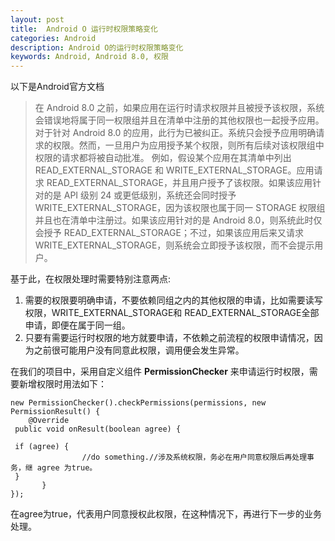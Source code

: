 ```yaml
---
layout: post
title:  Android O 运行时权限策略变化
categories: Android
description: Android O的运行时权限策略变化
keywords: Android, Android 8.0, 权限
---
```


以下是Android官方文档

> 在 Android 8.0 之前，如果应用在运行时请求权限并且被授予该权限，系统会错误地将属于同一权限组并且在清单中注册的其他权限也一起授予应用。
> 对于针对 Android 8.0 的应用，此行为已被纠正。系统只会授予应用明确请求的权限。然而，一旦用户为应用授予某个权限，则所有后续对该权限组中权限的请求都将被自动批准。
> 例如，假设某个应用在其清单中列出 READ_EXTERNAL_STORAGE 和 WRITE_EXTERNAL_STORAGE。应用请求 READ_EXTERNAL_STORAGE，并且用户授予了该权限。如果该应用针对的是 API 级别 24 或更低级别，系统还会同时授予 WRITE_EXTERNAL_STORAGE，因为该权限也属于同一 STORAGE 权限组并且也在清单中注册过。如果该应用针对的是 Android 8.0，则系统此时仅会授予 READ_EXTERNAL_STORAGE；不过，如果该应用后来又请求 WRITE_EXTERNAL_STORAGE，则系统会立即授予该权限，而不会提示用户。



基于此，在权限处理时需要特别注意两点:

1. 需要的权限要明确申请，不要依赖同组之内的其他权限的申请，比如需要读写权限，WRITE_EXTERNAL_STORAGE和 READ_EXTERNAL_STORAGE全部申请，即便在属于同一组。
2. 只要有需要运行时权限的地方就要申请，不依赖之前流程的权限申请情况，因为之前很可能用户没有同意此权限，调用便会发生异常。


在我们的项目中，采用自定义组件 **PermissionChecker** 来申请运行时权限，需要新增权限时用法如下：

```
new PermissionChecker().checkPermissions(permissions, new PermissionResult() {
    @Override
 public void onResult(boolean agree) {
        
 if (agree) {
                //do something.//涉及系统权限，务必在用户同意权限后再处理事务，继 agree 为true。
 } 
       } 
});
```

在agree为true，代表用户同意授权此权限，在这种情况下，再进行下一步的业务处理。
